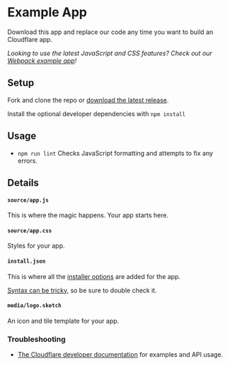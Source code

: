 # Example App

Download this app and replace our code any time you want to build an Cloudflare app.

_Looking to use the latest JavaScript and CSS features? Check out our [Webpack example app](https://github.com/CloudflareApps/ExampleWebpackApp)!_

## Setup

Fork and clone the repo or <a href="https://github.com/CloudflareApps/ExampleApp/releases/latest" >download the latest release</a>.

Install the optional developer dependencies with `npm install`

## Usage

- `npm run lint` Checks JavaScript formatting and attempts to fix any errors.

## Details

#### `source/app.js`

This is where the magic happens. Your app starts here.

#### `source/app.css`

Styles for your app.

#### `install.json`

This is where all the <a href="https://www.cloudflare.com/apps/developer/docs/install-json">installer options</a> are added for the app.

<a href="http://install.json.is/">Syntax can be tricky</a>, so be sure to double check it.

#### `media/logo.sketch`

An icon and tile template for your app.

### Troubleshooting

- <a href="https://www.cloudflare.com/apps/developer/docs/getting-started">The Cloudflare developer documentation</a> for examples and API usage.
